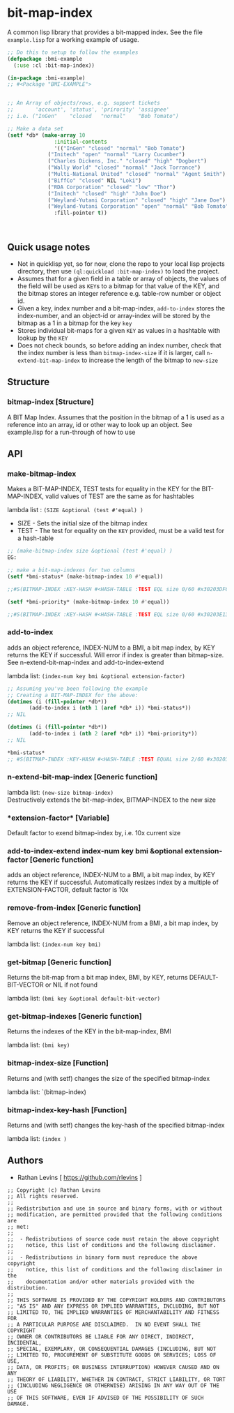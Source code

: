 # bit-map-index

A common lisp library that provides a bit-mapped index. See the file `example.lisp` for a working example of usage. 

```lisp
;; Do this to setup to follow the examples
(defpackage :bmi-example
  (:use :cl :bit-map-index))

(in-package :bmi-example)
;; #<Package "BMI-EXAMPLE">


;; An Array of objects/rows, e.g. support tickets
;;       'account', 'status', 'prirority' 'assignee'
;; i.e. ("InGen"    "closed   "normal"    "Bob Tomato")

;; Make a data set
(setf *db* (make-array 10 
		       :initial-contents
		       '(("InGen" "closed" "normal" "Bob Tomato")
			 ("Initech" "open" "normal" "Larry Cucumber")
			 ("Charles Dickens, Inc." "closed" "high" "Dogbert")
			 ("Wally World" "closed" "normal" "Jack Torrance")
			 ("Multi-National United" "closed" "normal" "Agent Smith")
			 ("BiffCo" "closed" NIL "Loki")
			 ("RDA Corporation" "closed" "low" "Thor")
			 ("Initech" "closed" "high" "John Doe")
			 ("Weyland-Yutani Corporation" "closed" "high" "Jane Doe")
			 ("Weyland-Yutani Corporation" "open" "normal" "Bob Tomato")) 
		       :fill-pointer t))




```



## Quick usage notes

*  Not in quicklisp yet, so for now, clone the repo to your local lisp projects directory, then use `(ql:quickload :bit-map-index)` to load the project.
*  Assumes that for a given field in a table or array of objects, the values of the field will be used as `KEY`s to a bitmap for that value of the KEY, and the bitmap stores an integer reference e.g. table-row number or object id.
* Given a key, index number and a bit-map-index, `add-to-index` stores the index-number, and an object-id or array-index will be stored by the bitmap as a 1 in a bitmap for the key `key`
* Stores individual bit-maps for a given `KEY` as values in a hashtable with lookup by the `KEY`
* Does not check bounds, so before adding an index number, check that the index number is less than `bitmap-index-size` if it is larger, call `n-extend-bit-map-index` to increase the length of the bitmap to `new-size` 

## Structure

### bitmap-index  		 [Structure]
A BIT Map Index. Assumes that the position in the bitmap of a 1 is used as a reference into an array, id or other way to look up an object. See example.lisp for a run-through of how to use

## API

### make-bitmap-index
Makes a BIT-MAP-INDEX, TEST tests for equality in the KEY for the BIT-MAP-INDEX, valid values of TEST are the same as for hashtables


lambda list : `(SIZE &optional (test #'equal) )`

 * SIZE - Sets the initial size of the bitmap index
 * TEST - The test for equality on the `KEY` provided, must be a valid test for a hash-table

```lisp
;; (make-bitmap-index size &optional (test #'equal) )
EG:

;; make a bit-map-indexes for two columns
(setf *bmi-status* (make-bitmap-index 10 #'equal))

;;#S(BITMAP-INDEX :KEY-HASH #<HASH-TABLE :TEST EQL size 0/60 #x30203DF6FDAD> :SIZE 10)

(setf *bmi-priority* (make-bitmap-index 10 #'equal))

;;#S(BITMAP-INDEX :KEY-HASH #<HASH-TABLE :TEST EQL size 0/60 #x30203E13F4FD> :SIZE 10)


```


### add-to-index
adds an object reference, INDEX-NUM to a BMI, a bit map index, by KEY returns the KEY if successful. Will error if index is greater than bitmap-size.
See n-extend-bit-map-index and add-to-index-extend

lambda list: `(index-num key bmi &optional extension-factor)`

```lisp
;; Assuming you've been following the example
;; Creating a BIT-MAP-INDEX for the above:
(dotimes (i (fill-pointer *db*))
       (add-to-index i (nth 1 (aref *db* i)) *bmi-status*))
;; NIL

(dotimes (i (fill-pointer *db*))
       (add-to-index i (nth 2 (aref *db* i)) *bmi-priority*))
;; NIL

*bmi-status*
;; #S(BITMAP-INDEX :KEY-HASH #<HASH-TABLE :TEST EQUAL size 2/60 #x30203DF95D5D> :SIZE 10)
```

### n-extend-bit-map-index  [Generic function]
lambda list: `(new-size bitmap-index)`	 
Destructively extends the bit-map-index, BITMAP-INDEX to the new size


### \*extension-factor\*  		 [Variable]
Default factor to exend bitmap-index by, i.e. 10x current size


### add-to-index-extend  	index-num key bmi &optional extension-factor	 [Generic function]
adds an object reference, INDEX-NUM to a BMI, a bit map index, by KEY returns the KEY if successful. Automatically resizes index by a multiple of EXTENSION-FACTOR, default factor is 10x



### remove-from-index  	   [Generic function]
Remove an object reference, INDEX-NUM from a BMI, a bit map index, by KEY returns the KEY if successful

lambda list: `(index-num key bmi)`

### get-bitmap  		 [Generic function]
Returns the bit-map from a bit map index, BMI, by KEY, returns DEFAULT-BIT-VECTOR or NIL if not found

lambda list: `(bmi key &optional default-bit-vector)`

### get-bitmap-indexes  	[Generic function]
Returns the indexes of the KEY in the bit-map-index, BMI

lambda list: `(bmi key)`


### bitmap-index-size  	[Function]
Returns and (with setf) changes the size of the specified bitmap-index

lambda list: `(bitmap-index)


### bitmap-index-key-hash  	[Function]
Returns and (with setf) changes the key-hash of the specified bitmap-index

lambda list: `(index )`


## Authors

  * Rathan Levins [ https://github.com/rlevins ]

```
;; Copyright (c) Rathan Levins
;; All rights reserved.
;;
;; Redistribution and use in source and binary forms, with or without
;; modification, are permitted provided that the following conditions are
;; met:
;;
;;  - Redistributions of source code must retain the above copyright
;;    notice, this list of conditions and the following disclaimer.
;;
;;  - Redistributions in binary form must reproduce the above copyright
;;    notice, this list of conditions and the following disclaimer in the
;;    documentation and/or other materials provided with the distribution.
;;
;; THIS SOFTWARE IS PROVIDED BY THE COPYRIGHT HOLDERS AND CONTRIBUTORS
;; "AS IS" AND ANY EXPRESS OR IMPLIED WARRANTIES, INCLUDING, BUT NOT
;; LIMITED TO, THE IMPLIED WARRANTIES OF MERCHANTABILITY AND FITNESS FOR
;; A PARTICULAR PURPOSE ARE DISCLAIMED.  IN NO EVENT SHALL THE COPYRIGHT
;; OWNER OR CONTRIBUTORS BE LIABLE FOR ANY DIRECT, INDIRECT, INCIDENTAL,
;; SPECIAL, EXEMPLARY, OR CONSEQUENTIAL DAMAGES (INCLUDING, BUT NOT
;; LIMITED TO, PROCUREMENT OF SUBSTITUTE GOODS OR SERVICES; LOSS OF USE,
;; DATA, OR PROFITS; OR BUSINESS INTERRUPTION) HOWEVER CAUSED AND ON ANY
;; THEORY OF LIABILITY, WHETHER IN CONTRACT, STRICT LIABILITY, OR TORT
;; (INCLUDING NEGLIGENCE OR OTHERWISE) ARISING IN ANY WAY OUT OF THE USE
;; OF THIS SOFTWARE, EVEN IF ADVISED OF THE POSSIBILITY OF SUCH DAMAGE.
```
